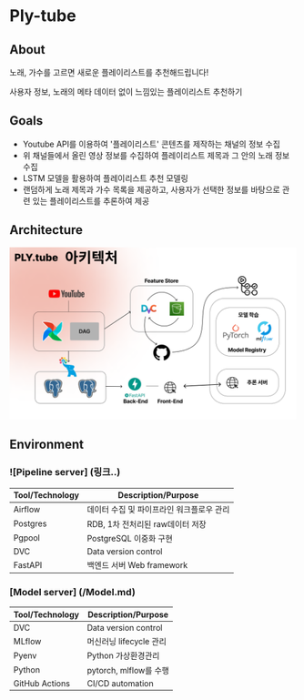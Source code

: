# Ply-tube

## About

노래, 가수를 고르면 새로운 플레이리스트를 추천해드립니다!

사용자 정보, 노래의 메타 데이터 없이 느낌있는 플레이리스트 추천하기

## Goals

- Youtube API를 이용하여 '플레이리스트' 콘텐츠를 제작하는 채널의 정보 수집
- 위 채널들에서 올린 영상 정보를 수집하여 플레이리스트 제목과 그 안의 노래 정보 수집
- LSTM 모델을 활용하여 플레이리스트 추천 모델링
- 랜덤하게 노래 제목과 가수 목록을 제공하고, 사용자가 선택한 정보를 바탕으로 관련 있는 플레이리스트를 추론하여 제공

## Architecture

![아키텍처 구조도](Architecture.png)

## Environment

### ![Pipeline server] (링크..)

| Tool/Technology | Description/Purpose                       
| --------------- | ----------------------------------------- 
| Airflow         | 데이터 수집 및 파이프라인 워크플로우 관리 | 
| Postgres        | RDB, 1차 전처리된 raw데이터 저장          | 
| Pgpool          | PostgreSQL 이중화 구현                    |
| DVC             | Data version control                      |  
| FastAPI         | 백엔드 서버 Web framework                 |  

### [Model server] (/Model.md)

| Tool/Technology | Description/Purpose     | 
| --------------- | ----------------------- | 
| DVC             | Data version control    |  
| MLflow          | 머신러닝 lifecycle 관리 | 
| Pyenv           | Python 가상환경관리     | 
| Python          | pytorch, mlflow를 수행  | 
| GitHub Actions  | CI/CD automation        | 
